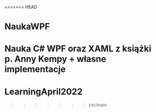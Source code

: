 <<<<<<< HEAD
# NaukaWPF
 
Nauka C# WPF oraz XAML z książki p. Anny Kempy + własne implementacje
=======
# LearningApril2022
 
>>>>>>> zxc/main
